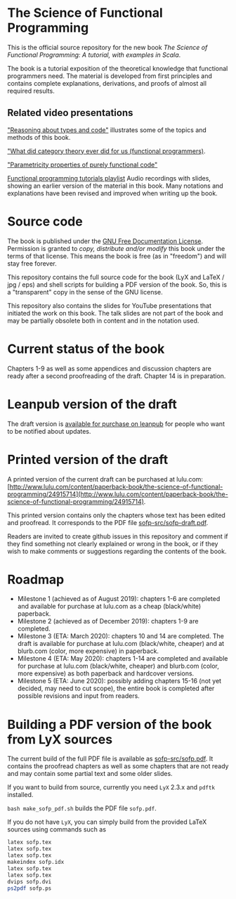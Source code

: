 # The Science of Functional Programming

This is the official source repository for the new book _The Science of Functional Programming: A tutorial, with examples in Scala_.

The book is a tutorial exposition of the theoretical knowledge that functional programmers need. The material is developed from first principles and contains complete explanations, derivations, and proofs of almost all required results.

## Related video presentations

["Reasoning about types and code"](https://www.youtube.com/watch?v=tgr_dV7_53s) illustrates some of the topics and methods of this book.

["What did category theory ever did for us (functional programmers)](https://www.youtube.com/watch?v=Zau8CxsfxOo).

["Parametricity properties of purely functional code"](https://youtu.be/vTWLtBTEmAY)

[Functional programming tutorials playlist](https://www.youtube.com/playlist?list=PLcoadSpY7rHXJWbUkjQ3P9MXBbXxLP8kV)
Audio recordings with slides, showing an earlier version of the material in this book.
Many notations and explanations have been revised and improved when writing up the book.

# Source code

The book is published under the [GNU Free Documentation License](https://www.gnu.org/licenses/old-licenses/fdl-1.2.en.html).
Permission is granted to _copy, distribute and/or modify_ this book under the terms of that license.
This means the book is free (as in "freedom") and will stay free forever.

This repository contains the full source code for the book (LyX and LaTeX / jpg / eps) and shell scripts for building a PDF version of the book.
So, this is a "transparent" copy in the sense of the GNU license.

This repository also contains the slides for YouTube presentations that initiated the work on this book. The talk slides are not part of the book and may be partially obsolete both in content and in the notation used.

# Current status of the book

Chapters 1-9 as well as some appendices and discussion chapters are ready after a second proofreading of the draft. Chapter 14 is in preparation.

# Leanpub version of the draft

The draft version is [available for purchase on leanpub](https://leanpub.com/sofp) for people who want to be notified about updates.

# Printed version of the draft

A printed version of the current draft can be purchased at lulu.com: [http://www.lulu.com/content/paperback-book/the-science-of-functional-programming/24915714](http://www.lulu.com/content/paperback-book/the-science-of-functional-programming/24915714).

This printed version contains only the chapters whose text has been edited and proofread. It corresponds to the PDF file [sofp-src/sofp-draft.pdf](sofp-src/sofp-draft.pdf).

Readers are invited to create github issues in this repository and comment if they find something not clearly explained or wrong in the book,
or if they wish to make comments or suggestions regarding the contents of the book.


# Roadmap

- Milestone 1 (achieved as of August 2019): chapters 1-6 are completed and available for purchase at lulu.com as a cheap (black/white) paperback.
- Milestone 2 (achieved as of December 2019): chapters 1-9 are completed.
- Milestone 3 (ETA: March 2020): chapters 10 and 14 are completed. The draft is available for purchase at lulu.com (black/white, cheaper) and at blurb.com (color, more expensive) in paperback.
- Milestone 4 (ETA: May 2020): chapters 1-14 are completed and available for purchase at lulu.com (black/white, cheaper) and blurb.com (color, more expensive) as both paperback and hardcover versions.
- Milestone 5 (ETA: June 2020): possibly adding chapters 15-16 (not yet decided, may need to cut scope), the entire book is completed after possible revisions and input from readers.

# Building a PDF version of the book from LyX sources

The current build of the full PDF file is available as [sofp-src/sofp.pdf](sofp-src/sofp.pdf).
It contains the proofread chapters as well as some chapters that are not ready and may contain some partial text and some older slides.

If you want to build from source, currently you need `LyX` 2.3.x and `pdftk` installed. 

`bash make_sofp_pdf.sh` builds the PDF file `sofp.pdf`.

If you do not have `LyX`, you can simply build from the provided LaTeX sources using commands such as

```bash
latex sofp.tex
latex sofp.tex
latex sofp.tex
makeindex sofp.idx
latex sofp.tex
latex sofp.tex
dvips sofp.dvi
ps2pdf sofp.ps
```
